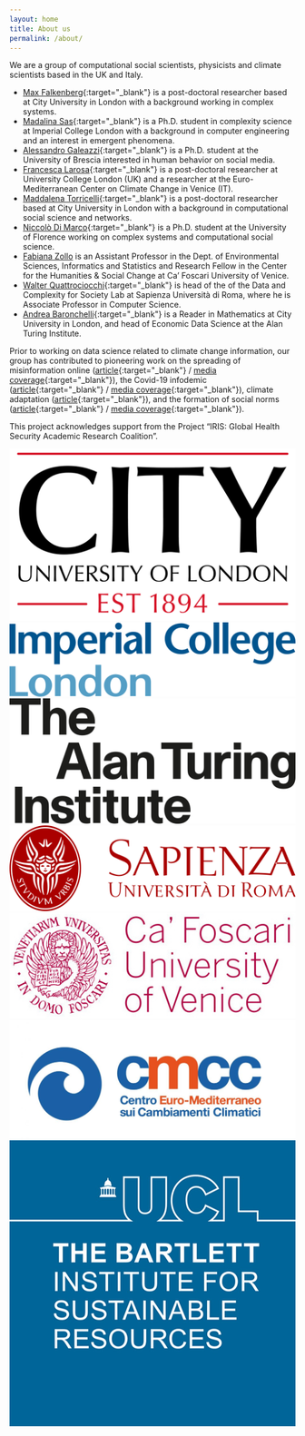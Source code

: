 ```yaml
---
layout: home
title: About us
permalink: /about/
---
```



We are a group of computational social scientists, physicists and climate scientists based in the UK and Italy.



- [Max Falkenberg](https://twitter.com/MaxFalken){:target="_blank"} is a post-doctoral researcher based at City University in London with a background working in complex systems.
- [Madalina Sas](https://mis.pm){:target="_blank"} is a Ph.D. student in complexity science at Imperial College London with a background in computer engineering and an interest in emergent phenomena.
- [Alessandro Galeazzi](https://scholar.google.com/citations?user=LGWBII4AAAAJ&hl){:target="_blank"} is a Ph.D. student at the University of Brescia interested in human behavior on social media.
- [Francesca Larosa](https://scholar.google.com/citations?user=89qTlnEAAAAJ&hl=it&oi=ao){:target="_blank"} is a post-doctoral researcher at University College London (UK) and a researcher at the Euro-Mediterranean Center on Climate Change in Venice (IT).
- [Maddalena Torricelli](https://maddaleona.github.io/){:target="_blank"} is a post-doctoral researcher based at City University in London with a background in computational social science and networks.
- [Niccolò Di Marco](https://twitter.com/Nicco84394204){:target="_blank"} is a Ph.D. student at the University of Florence working on complex systems and computational social science.
- [Fabiana Zollo](https://www.unive.it/data/persone/14075308/curriculum) is an Assistant Professor in the Dept. of Environmental Sciences, Informatics and Statistics and Research Fellow in the Center for the Humanities & Social Change at Ca’ Foscari University of Venice.
- [Walter Quattrociocchi](https://sites.google.com/view/walterquattrociocchi/home){:target="_blank"} is head of the of the Data and Complexity for Society Lab at Sapienza Università di Roma, where he is Associate Professor in Computer Science.
- [Andrea Baronchelli](https://www.andreabaronchelli.com/){:target="_blank"} is a Reader in Mathematics at City University in London, and head of Economic Data Science at the Alan Turing Institute.

Prior to working on data science related to climate change information, our group has contributed to pioneering work on the spreading of misinformation online ([article](https://www.pnas.org/content/113/3/554){:target="_blank"} / [media coverage](https://pnas.altmetric.com/details/4951559){:target="_blank"}), the Covid-19 infodemic ([article](https://doi.org/10.1038/s41598-020-73510-5){:target="_blank"} / [media coverage](https://nature.altmetric.com/details/91846881){:target="_blank"}), climate adaptation ([article](https://iopscience.iop.org/article/10.1088/1748-9326/ab304d){:target="_blank"}), and the formation of social norms ([article](https://www.science.org/doi/abs/10.1126/science.aas8827){:target="_blank"} / [media coverage](https://www.scientificamerican.com/article/the-25-revolution-how-big-does-a-minority-have-to-be-to-reshape-society/){:target="_blank"}).

This project acknowledges support from the Project “IRIS: Global Health Security Academic Research Coalition”.

<div class="flexi flexi-7">
<div><img src="/assets/img/city-uni.jpg"></div>
<div><img src="/assets/img/imperial.png"></div>
<div><img src="/assets/img/turing.jpg"></div>
<div><img src="/assets/img/sapienza.png"></div>
<div><img src="/assets/img/cafoscari.jpg"></div>
<div><img src="/assets/img/CMCCorizzontaleCOL.jpg"></div>
<div><img src="/assets/img/ISR_UCL.jpg"></div>
</div>
